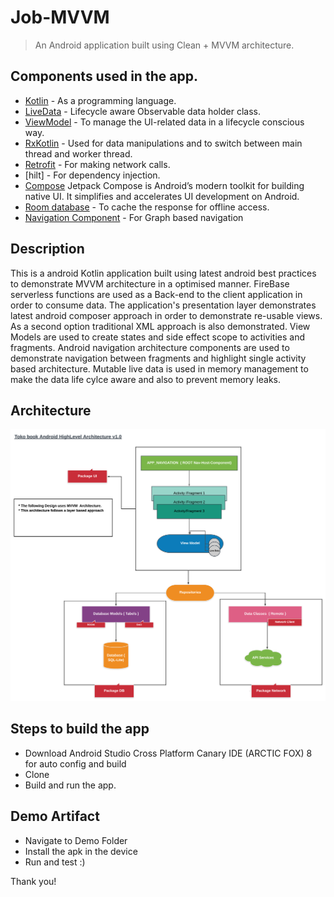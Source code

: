 # Job-MVVM

> An Android application built using Clean + MVVM architecture.

## Components used in the app.
- [Kotlin](https://kotlinlang.org/) - As a programming language.
- [LiveData](https://developer.android.com/topic/libraries/architecture/livedata) - Lifecycle aware Observable data holder class.
- [ViewModel](https://developer.android.com/topic/libraries/architecture/viewmodel) - To manage the UI-related data in a lifecycle conscious way.
- [RxKotlin](https://github.com/ReactiveX/RxKotlin) - Used for data manipulations and to switch between main thread and worker thread.
- [Retrofit](https://square.github.io/retrofit/) - For making network calls.
- [hilt] - For dependency injection.
- [Compose](https://developer.android.com/jetpack/compose?gclid=CjwKCAiAm-2BBhANEiwAe7eyFDXuTK0trRQ9N1-Sb8XA7V3CxdV-YT6x4oGCddvEnjeQQy2-zIuM4RoCNToQAvD_BwE&gclsrc=aw.ds) Jetpack Compose is Android’s modern toolkit for building native UI. It simplifies and accelerates UI development on Android.
- [Room database](https://developer.android.com/topic/libraries/architecture/room) - To cache the response for offline access.
- [Navigation Component](https://developer.android.com/guide/navigation/navigation-getting-started) - For Graph based navigation

## Description

This is a android Kotlin application built using latest android best practices to demonstrate MVVM architecture in a optimised manner. FireBase serverless functions are used as a Back-end to the client application in order to consume data. The application's presentation layer demonstrates latest android composer approach in order to demonstrate re-usable views. As a second option traditional XML approach is also demonstrated. View Models are used to create  states and side effect scope to activities and fragments. Android navigation architecture components are used to demonstrate navigation between fragments and highlight single activity based architecture. Mutable live data is used in memory management to make the data life cylce aware and also to prevent memory leaks. 


## Architecture
![Architecture](https://github.com/techHuntr/Kotlin_Assignment_Job/blob/main/architecture%20Document.png)


## Steps to build the app
- Download Android Studio Cross Platform Canary IDE (ARCTIC FOX) 8 for auto config and build
- Clone
- Build and run the app.

## Demo Artifact 
- Navigate to Demo Folder
- Install the apk in the device
- Run and test :)

Thank you!
